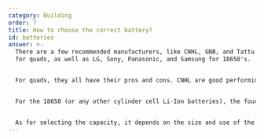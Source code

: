 ```yaml
---
category: Building
order: 7
title: How to choose the correct battery?
id: batteries
answer: >-
  There are a few recommended manufacturers, like CNHL, GNB, and Tattu (R-Line)
  for quads, as well as LG, Sony, Panasonic, and Samsung for 18650's. 


  For quads, they all have their pros and cons. CNHL are good performing and cheap, but at times heavier. GNB are likely the best performing batts without sacrificing durability, Tattu make a wide range of batteries, the R-Line series is most often used for lightweight quads for weight savings and very high performance, but they're expensive and fragile


  For the 18650 (or any other cylinder cell Li-Ion batteries), the four listed manufacturers are likely to perform about the same for their respective use (lower power, high capacity)


  As for selecting the capacity, it depends on the size and use of the craft. For a tinywhoop, you may pick around 250-350mAh for 2-3" micros about 350-550mAh. Going up in weight to a cinewhoop or a 4" quad, about 650-100mAh, 5" would be 1000-1500mAh, and going up in size the capacity starts to vary more and more. All of these should be kept to the cell count as well, for higher cell count you usually don't need too high of a capacity, 4s 5" is \~1500mAh, 6s \~1300mAh
---
```

